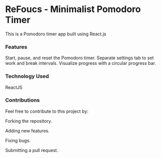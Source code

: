 # ReFoucs - Minimalist Pomodoro Timer

This is a Pomodoro timer app built using React.js

### Features

Start, pause, and reset the Pomodoro timer.
Separate settings tab to set work and break intervals.
Visualize progress with a circular progress bar.

### Technology Used 

ReactJS

### Contributions

Feel free to contribute to this project by:

Forking the repository.

Adding new features.

Fixing bugs.

Submitting a pull request.

